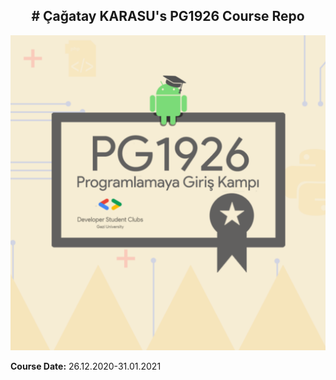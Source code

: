 <div align="center">
  <h2> # Çağatay KARASU's PG1926 Course Repo</h2>
</div>

<img src="/img/pg1926-2_1_Si8C2FQ.png">

**Course Date:** 26.12.2020-31.01.2021
